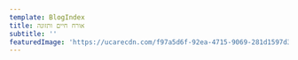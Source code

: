 ```yaml
---
template: BlogIndex
title: אורח חיים ותזונה
subtitle: ''
featuredImage: 'https://ucarecdn.com/f97a5d6f-92ea-4715-9069-281d1597d3d4/'
---
```


